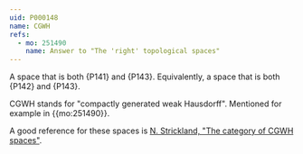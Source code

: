 ```yaml
---
uid: P000148
name: CGWH
refs:
  - mo: 251490
    name: Answer to "The 'right' topological spaces"
---
```


A space that is both {P141} and {P143}.  Equivalently, a space that is both {P142} and {P143}.

CGWH stands for "compactly generated weak Hausdorff".  Mentioned for example in {{mo:251490}}.

A good reference for these spaces is [N. Strickland, "The category of CGWH spaces"](https://ncatlab.org/nlab/files/StricklandCGHWSpaces.pdf).
